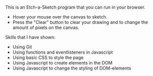 This is an Etch-a-Sketch program that you can run in your browser.

- Hover your mouse over the canvas to sketch.
- Press the "Clear" button to clear your drawing and to change the amount of pixels on the canvas.

Skills that I have shown:
- Using Git
- Using functions and eventlisteners in Javascript
- Using basic CSS to style the page
- Using Javascript to create elements in the DOM
- Using Javascript to change the styling of DOM-elements